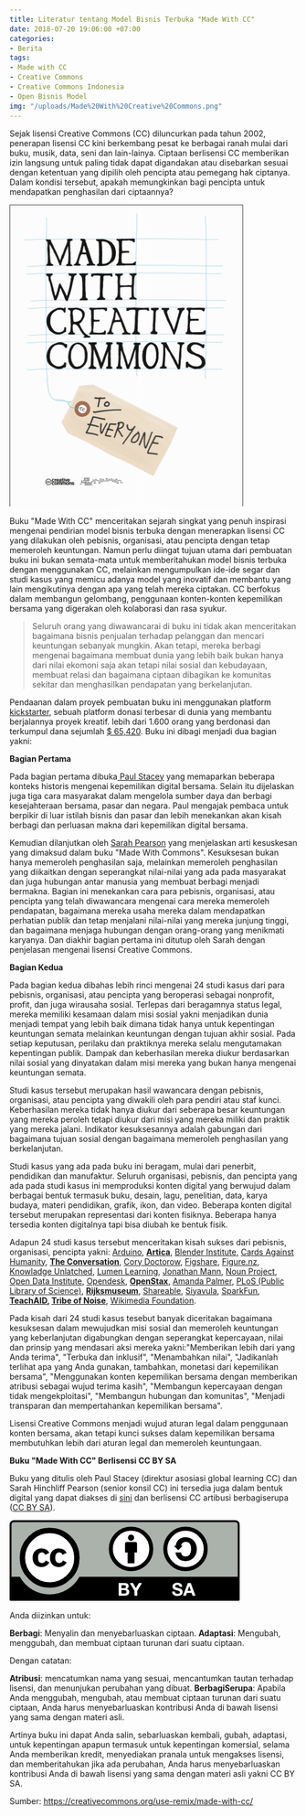 ```yaml
---
title: Literatur tentang Model Bisnis Terbuka "Made With CC"
date: 2018-07-20 19:06:00 +07:00
categories:
- Berita
tags:
- Made with CC
- Creative Commons
- Creative Commons Indonesia
- Open Bisnis Model
img: "/uploads/Made%20With%20Creative%20Commons.png"
---
```


Sejak lisensi Creative Commons (CC) diluncurkan pada tahun 2002, penerapan lisensi CC kini berkembang pesat ke berbagai ranah mulai dari buku, musik, data, seni dan lain-lainya. Ciptaan berlisensi CC memberikan izin langsung untuk paling tidak dapat digandakan atau disebarkan sesuai dengan ketentuan yang dipilih oleh pencipta atau pemegang hak ciptanya. Dalam kondisi tersebut, apakah memungkinkan bagi pencipta untuk mendapatkan penghasilan dari ciptaannya?

![Made With Creative Commons.png](/uploads/Made%20With%20Creative%20Commons.png)

Buku "Made With CC" menceritakan sejarah singkat yang penuh inspirasi mengenai pendirian model bisnis terbuka dengan menerapkan lisensi CC yang dilakukan oleh pebisnis, organisasi, atau pencipta dengan tetap memeroleh keuntungan. Namun perlu diingat tujuan utama dari pembuatan buku ini bukan semata-mata untuk memberitahukan model bisnis terbuka dengan menggunakan CC, melainkan mengumpulkan ide-ide segar dan studi kasus yang memicu adanya model yang inovatif dan membantu yang lain mengikutinya dengan apa yang telah mereka ciptakan. CC berfokus dalam membangun gelombang, penggunaan konten-konten kepemilikan bersama yang digerakan oleh kolaborasi dan rasa syukur.

> Seluruh orang yang diwawancarai di buku ini tidak akan menceritakan bagaimana bisnis penjualan terhadap pelanggan dan mencari keuntungan sebanyak mungkin. Akan tetapi, mereka berbagi mengenai bagaimana membuat dunia yang lebih baik bukan hanya dari nilai ekomoni saja akan tetapi nilai sosial dan kebudayaan, membuat relasi dan bagaimana ciptaan dibagikan ke komunitas sekitar dan menghasilkan pendapatan yang berkelanjutan.

Pendaanan dalam proyek pembuatan buku ini menggunakan platform [kickstarter](https://www.kickstarter.com/), sebuah platform donasi terbesar di dunia yang membantu berjalannya proyek kreatif. lebih dari 1.600 orang yang berdonasi dan terkumpul dana sejumlah [$ 65,420](https://www.kickstarter.com/projects/creativecommons/made-with-creative-commons-a-book-on-open-business?ref=6gv0om). Buku ini dibagi menjadi dua bagian yakni:

**Bagian Pertama**

Pada bagian pertama dibuka[ Paul Stacey](http://paulstacey.pbworks.com/w/page/14890937/FrontPage) yang memaparkan beberapa konteks historis mengenai kepemilikan digital bersama. Selain itu dijelaskan juga tiga cara masyarakat dalam mengelola sumber daya dan berbagi kesejahteraan bersama, pasar dan negara. Paul mengajak pembaca untuk berpikir di luar istilah bisnis dan pasar dan lebih menekankan akan  kisah berbagi dan perluasan makna dari kepemilikan digital bersama.

Kemudian dilanjutkan oleh [Sarah Pearson](https://creativecommons.org/author/sarahcreativecommons-org/) yang menjelaskan arti kesuskesan yang dimaksud dalam buku "Made With Commons". Kesuksesan bukan hanya memeroleh penghasilan saja, melainkan memeroleh penghasilan yang diikaitkan dengan seperangkat nilai-nilai yang ada pada masyarakat dan juga hubungan antar manusia yang membuat berbagi menjadi bermakna. Bagian ini menekankan cara para pebisnis, organisasi, atau pencipta  yang telah diwawancara mengenai cara mereka memeroleh pendapatan, bagaimana mereka usaha mereka dalam mendapatkan perhatian publik dan tetap menjalani nilai-nilai yang mereka junjung tinggi, dan bagaimana menjaga hubungan dengan orang-orang yang menikmati karyanya. Dan diakhir bagian pertama ini ditutup oleh Sarah dengan penjelasan mengenai lisensi Creative Commons.

**Bagian Kedua**

Pada bagian kedua dibahas lebih rinci mengenai 24 studi kasus dari para pebisnis, organisasi, atau pencipta  yang beroperasi sebagai nonprofit,  profit, dan juga wirausaha sosial. Terlepas dari beragamnya status legal, mereka memiliki kesamaan dalam misi sosial yakni menjadikan dunia menjadi tempat  yang lebih baik dimana tidak hanya untuk kepentingan keuntungan semata melainkan keuntungan dengan tujuan akhir sosial. Pada setiap keputusan, perilaku dan praktiknya mereka selalu mengutamakan kepentingan publik. Dampak dan keberhasilan mereka diukur berdasarkan nilai sosial yang dinyatakan dalam misi mereka yang bukan hanya mengenai keuntungan semata.

Studi kasus tersebut merupakan hasil wawancara dengan pebisnis, organisasi, atau pencipta  yang diwakili oleh para pendiri atau staf kunci. Keberhasilan mereka tidak hanya diukur dari seberapa besar keuntungan yang mereka peroleh tetapi diukur dari misi yang mereka miliki dan praktik yang mereka jalani. Indikator kesuksesannya adalah gabungan dari bagaimana tujuan sosial dengan bagaimana memeroleh penghasilan yang berkelanjutan.

Studi kasus yang ada pada buku ini beragam, mulai dari penerbit, pendidikan dan manufaktur. Seluruh organisasi, pebisnis, dan pencipta yang ada pada studi kasus ini memproduksi konten digital yang berwujud dalam berbagai bentuk termasuk buku, desain, lagu, penelitian, data, karya budaya, materi pendidikan, grafik, ikon, dan video. Beberapa konten digital tersebut merupakan representasi dari konten fisiknya. Beberapa hanya tersedia konten digitalnya tapi bisa diubah ke bentuk fisik.

Adapun 24 studi kasus tersebut menceritakan kisah sukses dari pebisnis, organisasi,  pencipta yakni: [Arduino](https://www.arduino.cc/en/Main/AboutUs), **[Artica](https://www.articaonline.com/)**, [Blender Institute](https://www.blender.org/), [Cards Against Humanity](https://cardsagainsthumanity.com/), **[The Conversation](https://theconversation.com/id/who-we-are)**, [Cory Doctorow](https://craphound.com/), [Figshare](https://figshare.com/), [Figure.nz](https://figure.nz/), [Knowladge Unlatched](http://knowledgeunlatched.org/), [Lumen Learning](https://lumenlearning.com/), [Jonathan Mann](https://www.jonathanmann.net/), [Noun Project](https://thenounproject.com/), [Open Data Institute](http://theodi.org), [Opendesk](https://www.opendesk.cc/), **[OpenStax](https://openstax.org/)**, [Amanda Palmer](http://amandapalmer.net/), [PLoS (Public Library of Science)](https://creativecommons.or.id/2018/08/data-dan-artikel-ilmiah-terbuka-dari-plos/), **[Rijksmuseum](https://www.rijksmuseum.nl/)**, [Shareable](https://www.shareable.net/), [Siyavula](https://www.siyavula.com/), [SparkFun](https://www.sparkfun.com/),[ ](http://teachaids.org/)**[TeachAID](http://teachaids.org/), [Tribe of Noise](https://www.tribeofnoise.com/)**, [Wikimedia Foundation](https://wikimediafoundation.org/).

Pada kisah dari 24 studi kasus tesebut banyak diceritakan bagaimana kesuksesan dalam mewujudkan misi sosial dan memeroleh keuntungan yang keberlanjutan digabungkan dengan seperangkat kepercayaan, nilai dan prinsip yang mendasari aksi mereka yakni:"Memberikan lebih dari yang Anda terima", "Terbuka dan inklusif", "Menambahkan nilai", "Jadikanlah terlihat apa yang Anda gunakan, tambahkan, monetasi dari kepemilikan bersama", "Menggunakan konten kepemilikan bersama dengan memberikan atribusi sebagai wujud terima kasih", "Membangun kepercayaan dengan tidak mengekploitasi", "Membangun hubungan dan komunitas", "Menjadi transparan dan mempertahankan kepemilikan bersama".

Lisensi Creative Commons menjadi wujud aturan legal dalam penggunaan konten  bersama, akan tetapi kunci sukses dalam kepemilikan bersama membutuhkan lebih dari aturan legal dan memeroleh keuntungaan.

**Buku "Made With CC" Berlisensi CC BY SA**

Buku yang ditulis oleh Paul Stacey (direktur asosiasi global learning CC) dan Sarah Hinchliff Pearson (senior konsil CC) ini tersedia juga dalam bentuk digital yang dapat diakses di [sini](https://creativecommons.org/wp-content/uploads/2017/04/made-with-cc.pdf) dan berlisensi CC artibusi berbagiserupa ([CC BY SA](https://creativecommons.org/licenses/by-sa/4.0/deed.id)).

![by-sa-e15bba.png](/uploads/by-sa-e15bba.png)

Anda diizinkan untuk:

**Berbagi**: Menyalin dan menyebarluaskan ciptaan.
**Adaptasi**: Mengubah, menggubah, dan membuat ciptaan turunan dari suatu ciptaan.

Dengan catatan:

**Atribusi**: mencatumkan nama yang sesuai, mencantumkan tautan terhadap lisensi, dan menunjukan perubahan yang dibuat.
**BerbagiSerupa**: Apabila Anda menggubah, mengubah, atau membuat ciptaan turunan dari suatu ciptaan, Anda harus menyebarluaskan kontribusi Anda di bawah lisensi yang sama dengan materi asli.

Artinya buku ini dapat Anda salin, sebarluaskan kembali, gubah, adaptasi, untuk kepentingan apapun termasuk untuk kepentingan komersial, selama Anda memberikan kredit, menyediakan pranala untuk mengakses lisensi, dan memberitahukan jika ada perubahan, Anda harus menyebarluaskan kontribusi Anda di bawah lisensi yang sama dengan materi asli yakni CC BY SA.

Sumber: [ https://creativecommons.org/use-remix/made-with-cc/ ](https://creativecommons.org/use-remix/made-with-cc/)